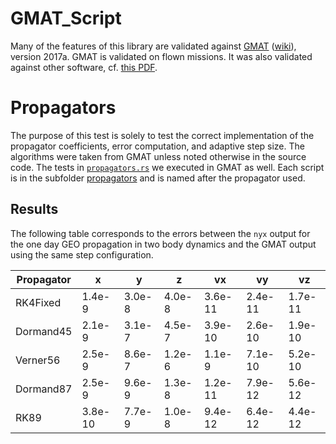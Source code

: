 # GMAT_Script
Many of the features of this library are validated against [GMAT](https://software.nasa.gov/software/GSC-17177-1) ([wiki](http://gmatcentral.org/display/GW/GMAT+Wiki+Home)), version 2017a.
GMAT is validated on flown missions. It was also validated against other software, cf. [this PDF](./GMAT_V&V_ProcessAndResults.pdf).

# Propagators
The purpose of this test is solely to test the correct implementation of the propagator coefficients, error computation, and adaptive step size. The algorithms were taken from GMAT unless noted otherwise in the source code.
The tests in [`propagators.rs`](../propagators.rs) we executed in GMAT as well. Each script is in the subfolder [propagators](./propagators/) and is named after the propagator used.

## Results
The following table corresponds to the errors between the `nyx` output for the one day GEO propagation in two body dynamics and the GMAT output using the same step configuration.

Propagator  | x | y | z | vx | vy |  vz
--|---|---|---|---|---|--
RK4Fixed  | 1.4e-9 | 3.0e-8 | 4.0e-8 | 3.6e-11 | 2.4e-11 | 1.7e-11
Dormand45  | 2.1e-9 | 3.1e-7 | 4.5e-7 | 3.9e-10 | 2.6e-10 | 1.9e-10
Verner56  | 2.5e-9 | 8.6e-7 | 1.2e-6 | 1.1e-9 | 7.1e-10 | 5.2e-10
Dormand87  | 2.5e-9 | 9.6e-9 | 1.3e-8 | 1.2e-11 | 7.9e-12 | 5.6e-12
RK89  | 3.8e-10 | 7.7e-9 | 1.0e-8 | 9.4e-12 | 6.4e-12 | 4.4e-12
